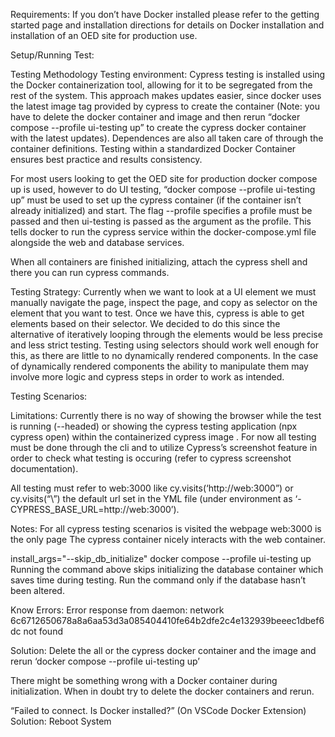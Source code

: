 Requirements:
If you don’t have Docker installed please refer to the getting started page and installation directions for details on Docker installation and installation of an OED site for production use.

Setup/Running Test:

Testing Methodology
Testing environment:
Cypress testing is installed using the Docker containerization tool, allowing for it to be segregated from the rest of the system. This approach makes updates easier, since docker uses the latest image tag provided by cypress to create the container (Note: you have to delete the docker container and image and then rerun “docker compose --profile ui-testing up” to create the cypress docker container with the latest updates). Dependences are also all taken care of through the container definitions. Testing within a standardized Docker Container ensures best practice and results consistency. 

For most users looking to get the OED site for production docker compose up is used, however to do UI testing, “docker compose --profile ui-testing up” must be used to set up the cypress container (if the container isn’t already initialized) and start. The flag --profile specifies a profile must be passed and then ui-testing is passed as the argument as the profile. This tells docker to run the cypress service within the docker-compose.yml file alongside the web and database services.

When all containers are finished initializing, attach the cypress shell and there you can run cypress commands.

Testing Strategy:
Currently when we want to look at a UI element we must manually navigate the page, inspect the page, and copy as selector on the element that you want to test. Once we have this, cypress is able to get elements based on their selector. We decided to do this since the alternative of iteratively looping through the elements would be less precise and less strict testing. Testing using selectors should work well enough for this, as there are little to no dynamically rendered components. In the case of dynamically rendered components the ability to manipulate them may involve more logic and cypress steps in order to work as intended. 

Testing Scenarios:


Limitations: 
Currently there is no way of showing the browser while the test is running (--headed) or showing the cypress testing application (npx cypress open) within the containerized cypress image . For now all testing must be done through the cli and to utilize Cypress’s screenshot feature in order to check what testing is occuring (refer to cypress screenshot documentation).

All testing must refer to web:3000 like cy.visits(‘http://web:3000”) or cy.visits(“\”) the default url set in the YML file (under environment as ‘- CYPRESS_BASE_URL=http://web:3000’).



Notes:
For all cypress testing scenarios is visited the webpage web:3000 is the only page
The cypress container nicely interacts with the web container.

install_args="--skip_db_initialize" docker compose --profile ui-testing up
Running the command above skips initializing the database container which saves time during testing. Run the command only if the database hasn’t been altered.

Know Errors:
Error response from daemon: network 6c6712650678a8a6aa53d3a085404410fe64b2dfe2c4e132939beeec1dbef6dc not found

Solution: Delete the all or the cypress  docker  container and the image and rerun 
‘docker compose --profile ui-testing up’

There might be something wrong with a Docker container during initialization. When in doubt try to delete the docker containers and rerun.

“Failed to connect. Is Docker installed?” (On VSCode Docker Extension)
Solution: Reboot System
